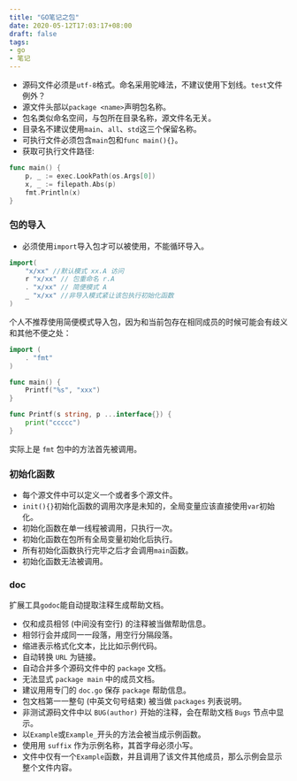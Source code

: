 ```yaml
---
title: "GO笔记之包"
date: 2020-05-12T17:03:17+08:00
draft: false
tags:
- go
- 笔记
---
```


- 源码文件必须是`utf-8`格式。命名采用驼峰法，不建议使用下划线。`test`文件例外？
- 源文件头部以`package <name>`声明包名称。
- 包名类似命名空间，与包所在目录名称，源文件名无关。
- 目录名不建议使用`main`、`all`、`std`这三个保留名称。
- 可执行文件必须包含`main`包和`func main(){}`。
- 获取可执行文件路径:
```go
func main() {
	p, _ := exec.LookPath(os.Args[0])
	x, _ := filepath.Abs(p)
	fmt.Println(x)
}
```
### 包的导入

- 必须使用`import`导入包才可以被使用，不能循环导入。
```go
import(
    "x/xx" //默认模式 xx.A 访问
    r "x/xx" // 包重命名 r.A
    . "x/xx" // 简便模式 A
    _ "x/xx" //非导入模式紧让该包执行初始化函数
)
```
个人不推荐使用简便模式导入包，因为和当前包存在相同成员的时候可能会有歧义和其他不便之处：
```go
import (
	. "fmt"
)

func main() {
	Printf("%s", "xxx")
}

func Printf(s string, p ...interface{}) {
	print("ccccc")
}
```
实际上是 `fmt` 包中的方法首先被调用。
### 初始化函数
- 每个源文件中可以定义一个或者多个源文件。
- `init(){}`初始化函数的调用次序是未知的，全局变量应该直接使用`var`初始化。
- 初始化函数在单一线程被调用，只执行一次。
- 初始化函数在包所有全局变量初始化后执行。
- 所有初始化函数执行完毕之后才会调用`main`函数。
- 初始化函数无法被调用。

### doc
扩展工具`godoc`能自动提取注释生成帮助文档。
- 仅和成员相邻 (中间没有空⾏) 的注释被当做帮助信息。
- 相邻⾏会并成同⼀一段落，⽤空⾏分隔段落。
- 缩进表⽰格式化⽂本，⽐比如⽰例代码。
- ⾃动转换 `URL` 为链接。
- ⾃动合并多个源码⽂件中的 `package` ⽂档。
- ⽆法显式 `package main` 中的成员文档。
- 建议⽤用专⻔的 `doc.go` 保存 `package` 帮助信息。
- 包⽂档第⼀一整句 (中英⽂句号结束) 被当做 `packages` 列表说明。
- ⾮测试源码⽂件中以 `BUG(author)` 开始的注释，会在帮助文档 `Bugs` 节点中显示。
- 以`Example`或`Example_`开头的方法会被当成示例函数。
- 使⽤用 `suffix` 作为⽰例名称，其⾸字母必须小写。
- 文件中仅有一个`Example`函数，并且调用了该文件其他成员，那么示例会显示整个文件内容。